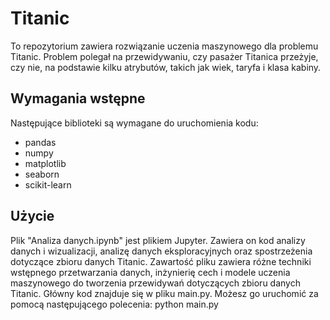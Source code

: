 # Titanic
To repozytorium zawiera rozwiązanie uczenia maszynowego dla problemu Titanic. Problem polegał na przewidywaniu, czy pasażer Titanica przeżyje, czy nie, na podstawie kilku atrybutów, takich jak wiek, taryfa i klasa kabiny.

## Wymagania wstępne
Następujące biblioteki są wymagane do uruchomienia kodu:

- pandas
- numpy
- matplotlib
- seaborn
- scikit-learn

## Użycie
Plik "Analiza danych.ipynb" jest plikiem Jupyter. Zawiera on kod analizy danych i wizualizacji, analizę danych eksploracyjnych oraz spostrzeżenia dotyczące zbioru danych Titanic. Zawartość pliku zawiera różne techniki wstępnego przetwarzania danych, inżynierię cech i modele uczenia maszynowego do tworzenia przewidywań dotyczących zbioru danych Titanic.
Główny kod znajduje się w pliku main.py. Możesz go uruchomić za pomocą następującego polecenia:
python main.py
